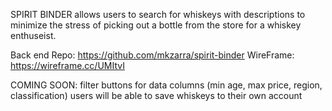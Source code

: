 SPIRIT BINDER
allows users to search for whiskeys with descriptions to minimize the stress of picking out a bottle from the store for a whiskey enthuseist.

Back end Repo: https://github.com/mkzarra/spirit-binder
WireFrame: https://wireframe.cc/UMItvI

COMING SOON:
filter buttons for data columns (min age, max price, region, classification)
users will be able to save whiskeys to their own account

